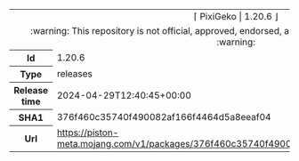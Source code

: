 <html><table>
<tr><td colspan="2" align="center"><img width="0" height="0"><br/>⌈ PixiGeko | 1.20.6 ⌋<br/><img width="0" height="0"></td></tr>
<tr><td colspan="2" align="center"><img width="0" height="0"><br/>
:warning: This repository is not official, approved, endorsed, associated or connected with Mojang :warning:
<br/><img width="0" height="0"></td></tr>
<tr><th>Id</th><td>1.20.6</td></tr>
<tr><th>Type</th><td>releases</td></tr>
<tr><th>Release time</th><td>2024-04-29T12:40:45+00:00</td></tr>
<tr><th>SHA1</th><td>376f460c35740f490082af166f4464d5a8eeaf04</td></tr>
<tr><th>Url</th><td><a href="https://piston-meta.mojang.com/v1/packages/376f460c35740f490082af166f4464d5a8eeaf04/1.20.6.json">https://piston-meta.mojang.com/v1/packages/376f460c35740f490082af166f4464d5a8eeaf04/1.20.6.json</a></td></tr>